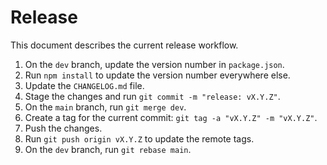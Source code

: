 # Release

This document describes the current release workflow.

1. On the `dev` branch, update the version number in `package.json`.
2. Run `npm install` to update the version number everywhere else.
3. Update the `CHANGELOG.md` file.
4. Stage the changes and run `git commit -m "release: vX.Y.Z"`.
5. On the `main` branch, run `git merge dev`.
6. Create a tag for the current commit: `git tag -a "vX.Y.Z" -m "vX.Y.Z"`.
7. Push the changes.
8. Run `git push origin vX.Y.Z` to update the remote tags.
9. On the `dev` branch, run `git rebase main`.
